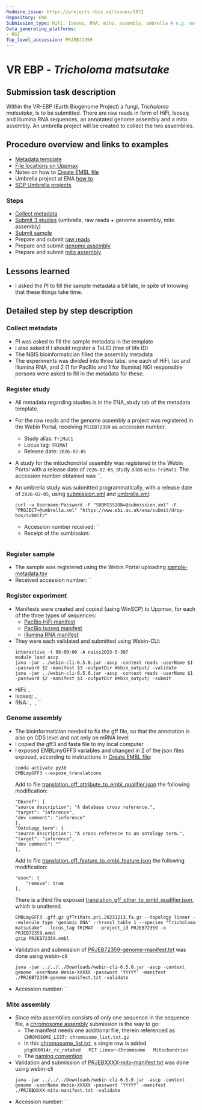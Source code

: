 ```yaml
---
Redmine_issue: https://projects.nbis.se/issues/5872
Repository: ENA
Submission_type: HiFi, Isoseq, RNA, mito, assembly, umbrella # e.g. metagenome, WGS, assembly, - IF RELEVANT
Data_generating_platforms:
- NGI
Top_level_acccession: PRJEB72359
---
```


# VR EBP - *Tricholoma matsutake*

## Submission task description
Within the VR-EBP (Earth Biogenome Project) a fungi, *Tricholoma matsutake*, is to be submitted. There are raw reads in form of HiFi, Isoseq and Illumina RNA sequences, an annotated genome assembly and a mito assembly. An umbrella project will be created to collect the two assemblies.

## Procedure overview and links to examples
* [Metadata template](https://docs.google.com/spreadsheets/d/1i0bnT1SdiVmxTRZ_CiTQAAdvRYDHpZdL/edit#gid=268563316)
* [File locations on Uppmax](/proj/snic2022-6-208/VREBP-Tricholoma_matsutake-2023-AsmAnno/data/to_ENA/)
* Notes on how to [Create EMBL file](https://github.com/NBISweden/annotation-cluster/wiki/ENA-submission#create-embl-file)
* Umbrella project at ENA [how to](https://ena-docs.readthedocs.io/en/latest/faq/umbrella.html#umbrella-studies)
* [SOP Umbrella projects](../SOP/register_umbrella_projects.md)

### Steps
* [Collect metadata](#collect-metadata)
* [Submit 3 studies](#register-study) (umbrella, raw reads + genome assembly, mito assembly)
* [Submit sample](#register-sample)
* Prepare and submit [raw reads](#register-experiment)
* Prepare and submit [genome assembly](#genome-assembly)
* Prepare and submit [mito assembly](#mito-assembly)

## Lessons learned
<!-- What went well? What did not went so well? What would you have done differently? -->
* I asked the PI to fill the sample metadata a bit late, in spite of knowing that these things take time.

## Detailed step by step description

### Collect metadata

* PI was asked to fill the sample metadata in the template
* I also asked if I should register a ToLID (tree of life ID)
* The NBIS bioinformatician filled the assembly metadata
* The experiments was divided into three tabs, one each of HiFi, Iso and Illumina RNA, and 2 (1 for PacBio and 1 for Illumina) NGI responsible persons were asked to fill in the metadata for these.

### Register study
* All metadata regarding studies is in the ENA_study tab of the metadata template.
* For the raw reads and the genome assembly a project was registered in the Webin Portal, receiving `PRJEB72359` as accession number. 
    * Study alias: `TriMat1` 
    * Locus tag: `TRIMAT` 
    * Release date: `2026-02-05`
* A study for the mitochondrial assembly was registered in the Webin Portal with a release date of `2026-02-05`, study alias `mito-TriMat1`. The accession number obtained was ``.
* An umbrella study was submitted programmatically, with a release date of `2026-02-05`, using [submission.xml](./data/submission.xml) and [umbrella.xml](./data/umbrella.xml):

    ```
    curl -u Username:Password -F "SUBMISSION=@submission.xml" -F "PROJECT=@umbrella.xml" "https://www.ebi.ac.uk/ena/submit/drop-box/submit/"    
    ```

    * Accession number received: ``
    * Receipt of the sumbission:

    ```

    ```

### Register sample
* The sample was registered using the Webin Portal uploading [sample-metadata.tsv]()
* Received accession number: ``

### Register experiment
* Manifests were created and copied (using WinSCP) to Uppmax, for each of the three types of sequences:
    * [PacBio HiFi manifest](./data/PRJEB72359-hifi-manifest.txt)
    * [PacBio Isoseq manifest](./data/PRJEB72359-isoseq-manifest.txt)
    * [Illumina RNA manifest](./data/PRJEB72359-Illumina-RNA-manifest.txt)
* They were each validated and submitted using Webin-CLI:
    ```
    interactive -t 08:00:00 -A naiss2023-5-307
    module load ascp
    java -jar ../webin-cli-6.5.0.jar -ascp -context reads -userName $1 -password $2 -manifest $3 -outputDir Webin_output/ -validate
    java -jar ../webin-cli-6.5.0.jar -ascp -context reads -userName $1 -password $2 -manifest $3 -outputDir Webin_output/ -submit
    ```
* HiFi: ``, ``
* Isoseq: ``, ``
* RNA: ``, ``, ``

### Genome assembly
* The bioinformatician needed to fix the gff file, so that the annotation is also on CDS level and not only on mRNA level
* I copied the gff3 and fasta file to my local computer
* I exposed EMBLmyGFF3 variables and changed in 2 of the json files exposed, according to instructions in [Create EMBL file](https://github.com/NBISweden/annotation-cluster/wiki/ENA-submission#create-embl-file):
    ```
    conda activate py38
    EMBLmyGFF3 --expose_translations
    ```
    Add to file [translation_gff_attribute_to_embl_qualifier.json](./data/translation_gff_attribute_to_embl_qualifier.json) the following modification:
    ```
    "Dbxref": {
    "source description": "A database cross reference.",
    "target": "inference",
    "dev comment": "inference"
    },
    "Ontology_term": {
    "source description": "A cross reference to an ontology term.",
    "target": "inference",
    "dev comment": ""
    },
    ```
    Add to file [translation_gff_feature_to_embl_feature.json](./data/translation_gff_feature_to_embl_feature.json) the following modification:
    ```
    "exon": {
        "remove": true
    },
    ```
    There is a third file exposed [translation_gff_other_to_embl_qualifier.json](./data/translation_gff_other_to_embl_qualifier.json), which is unaltered.
    ```
    EMBLmyGFF3 .gff.gz gfTriMats.pri.20231213.fa.gz --topology linear --molecule_type 'genomic DNA' --transl_table 1 --species "Tricholoma matsutake" --locus_tag TRIMAT --project_id PRJEB72359 -o PRJEB72359.embl
    gzip PRJEB72359.embl
    ```
* Validation and submission of [PRJEB72359-genome-manifest.txt](./data/PRJEB72359-genome-manifest.txt) was done using webin-cli
    ```
    java -jar ../../../Downloads/webin-cli-6.5.0.jar -ascp -context genome -userName Webin-XXXXX -password 'YYYYY' -manifest ./PRJEB72359-genome-manifest.txt -validate
    ```
* Accession number: ``

### Mito assembly
* Since mito assemblies consists of only one sequence in the sequence file, a [chromosome assembly](https://ena-docs.readthedocs.io/en/latest/submit/assembly/genome.html#chromosome-assembly) submission is the way to go:
    * The manifest needs one additional file, therein referenced as `CHROMOSOME_LIST: chromosome_list.txt.gz`
    * In this [chromosome_list.txt](./data/chromosome_list.txt), a single row is added `ptg000014c_rc_rotated	MIT	Linear-Chromosome	Mitochondrion`
    * The [naming convention](https://ena-docs.readthedocs.io/en/latest/submit/fileprep/assembly.html#chromosome-list-file)
* Validation and submission of [PRJEBXXXX-mito-manifest.txt](./data/PRJEBXXXXX-mito-manifest.txt) was done using webin-cli
    ```
    java -jar ../../../Downloads/webin-cli-6.5.0.jar -ascp -context genome -userName Webin-XXXXX -password 'YYYYY' -manifest ./PRJEBXXXX-mito-manifest.txt -validate
    ```
* Accession number: ``
